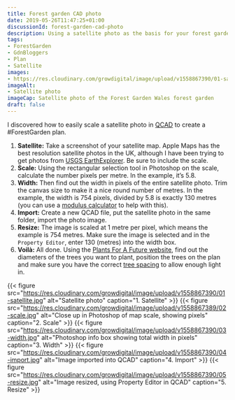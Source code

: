 ```yaml
---
title: Forest garden CAD photo
date: 2019-05-26T11:47:25+01:00
discussionId: forest-garden-cad-photo
description: Using a satellite photo as the basis for your forest garden plan is a good and quick way of creating an approximate plan without having to measure out in the field.
tags: 
- ForestGarden
- GdnBloggers
- Plan
- Satellite
images: 
- https://res.cloudinary.com/growdigital/image/upload/v1558867390/01-satellite.jpg
imageAlt: 
- Satellite photo
imageCap: Satellite photo of the Forest Garden Wales forest garden
draft: false
---
```


I discovered how to easily scale a satellite photo in [QCAD](https://www.qcad.org/en/) to create a #ForestGarden plan.

1. **Satellite:** Take a screenshot of your satellite map. Apple Maps has the best resolution satellite photos in the UK, although I have been trying to get photos from [USGS EarthExplorer](https://earthexplorer.usgs.gov). Be sure to include the scale.
2. **Scale:** Using the rectangular selection tool in Photoshop on the scale, calculate the number pixels per metre. In the example, it’s 5.8.
3. **Width:** Then find out the width in pixels of the entire satellite photo. Trim the canvas size to make it a nice round number of metres. In the example, the width is 754 pixels, divided by 5.8 is exactly 130 metres (you can use a [modulus calculator](https://www.miniwebtool.com/modulo-calculator/) to help with this).
4. **Import:** Create a new QCAD file, put the satellite photo in the same folder, import the photo image.
5. **Resize:** The image is scaled at 1 metre per pixel, which means the example is 754 metres. Make sure the image is selected and in the `Property Editor`, enter 130 (metres) into the width box. 
6. **Voilà:** All done. Using the [Plants For A Future website](https://www.pfaf.org/), find out the diameters of the trees you want to plant, position the trees on the plan and make sure you have the correct [tree spacing](https://www.forestgarden.wales/blog/tree-spacing-forest-garden/) to allow enough light in.

{{< figure src="https://res.cloudinary.com/growdigital/image/upload/v1558867390/01-satellite.jpg" alt="Satellite photo" caption="1. Satellite" >}}
{{< figure src="https://res.cloudinary.com/growdigital/image/upload/v1558867389/02-scale.jpg" alt="Close up in Photoshop of map scale, showing pixels" caption="2. Scale" >}}
{{< figure src="https://res.cloudinary.com/growdigital/image/upload/v1558867390/03-width.jpg" alt="Photoshop info box showing total width in pixels" caption="3. Width" >}}
{{< figure src="https://res.cloudinary.com/growdigital/image/upload/v1558867390/04-import.jpg" alt="Image imported into QCAD" caption="4. Import" >}}
{{< figure src="https://res.cloudinary.com/growdigital/image/upload/v1558867390/05-resize.jpg" alt="Image resized, using Property Editor in QCAD" caption="5. Resize" >}}
